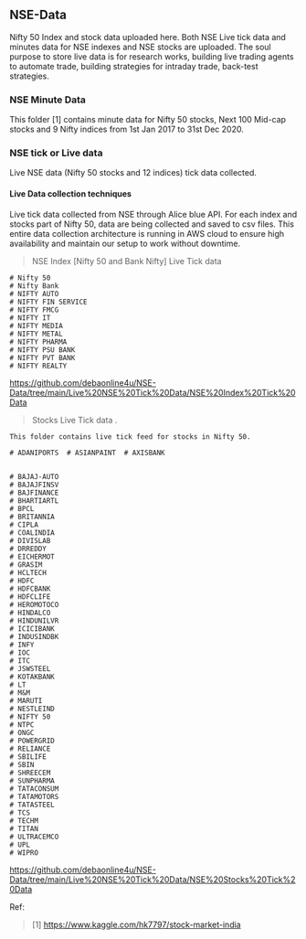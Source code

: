 ## NSE-Data

  Nifty 50 Index and stock data uploaded here.
  Both NSE Live tick data and minutes data for NSE indexes and NSE stocks are uploaded. 
  The soul purpose to store live data is for research works, building live trading agents to automate trade, building strategies for intraday trade, back-test strategies. 

### NSE Minute Data

  This folder [1] contains minute data for Nifty 50 stocks, Next 100 Mid-cap stocks and 9 Nifty indices from 1st Jan 2017 to 31st Dec 2020. 

### NSE tick or Live data

  Live NSE data (Nifty 50 stocks and 12 indices) tick data collected. 


#### Live Data collection techniques

  Live tick data collected from NSE through Alice blue API. For each index and stocks part of Nifty 50, data are being collected and saved to csv files. This entire data collection architecture is running in AWS cloud to ensure high availability and maintain our setup to work without downtime. 

  > NSE Index [Nifty 50 and Bank Nifty] Live Tick data

    # Nifty 50
    # Nifty Bank
    # NIFTY AUTO 
    # NIFTY FIN SERVICE
    # NIFTY FMCG
    # NIFTY IT
    # NIFTY MEDIA
    # NIFTY METAL
    # NIFTY PHARMA
    # NIFTY PSU BANK 
    # NIFTY PVT BANK 
    # NIFTY REALTY

  https://github.com/debaonline4u/NSE-Data/tree/main/Live%20NSE%20Tick%20Data/NSE%20Index%20Tick%20Data
  
  > Stocks Live Tick data . 

    This folder contains live tick feed for stocks in Nifty 50. 

    # ADANIPORTS  # ASIANPAINT  # AXISBANK
    
    
    # BAJAJ-AUTO
    # BAJAJFINSV
    # BAJFINANCE
    # BHARTIARTL
    # BPCL
    # BRITANNIA
    # CIPLA
    # COALINDIA
    # DIVISLAB
    # DRREDDY
    # EICHERMOT
    # GRASIM
    # HCLTECH
    # HDFC
    # HDFCBANK
    # HDFCLIFE
    # HEROMOTOCO
    # HINDALCO
    # HINDUNILVR
    # ICICIBANK
    # INDUSINDBK
    # INFY
    # IOC
    # ITC
    # JSWSTEEL
    # KOTAKBANK
    # LT
    # M&M
    # MARUTI
    # NESTLEIND
    # NIFTY 50
    # NTPC
    # ONGC
    # POWERGRID
    # RELIANCE
    # SBILIFE
    # SBIN
    # SHREECEM
    # SUNPHARMA
    # TATACONSUM
    # TATAMOTORS
    # TATASTEEL
    # TCS
    # TECHM
    # TITAN
    # ULTRACEMCO
    # UPL
    # WIPRO


  https://github.com/debaonline4u/NSE-Data/tree/main/Live%20NSE%20Tick%20Data/NSE%20Stocks%20Tick%20Data

  

  


Ref: 

  > [1] https://www.kaggle.com/hk7797/stock-market-india
